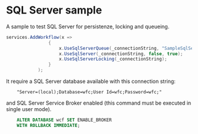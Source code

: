 ﻿# SQL Server sample

A sample to test SQL Server for persistenze, locking and queueing.


```c#
services.AddWorkflow(x =>
                {
                    x.UseSqlServerQueue(_connectionString, "SampleSqlServer", true);
                    x.UseSqlServer(_connectionString, false, true);
                    x.UseSqlServerLocking(_connectionString);
                }
            );
```

It require a SQL Server database available with this connection string:
    
        "Server=(local);Database=wfc;User Id=wfc;Password=wfc;"

and SQL Server Service Broker enabled (this command must be executed in single user mode).

```sql
	ALTER DATABASE wcf SET ENABLE_BROKER
	WITH ROLLBACK IMMEDIATE;
```
